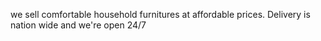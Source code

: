 we sell comfortable household furnitures at affordable prices.
Delivery is nation wide and we're open 24/7
